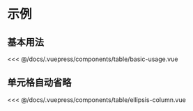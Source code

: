 # 示例

## 基本用法
<table-basic-usage />
<<< @/docs/.vuepress/components/table/basic-usage.vue

## 单元格自动省略
<table-ellipsis-column />
<<< @/docs/.vuepress/components/table/ellipsis-column.vue
